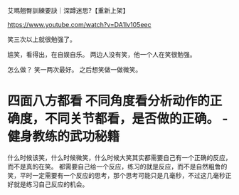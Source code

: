 艾瑪翹臀訓練要訣｜深蹲迷思?【重新上架】

https://www.youtube.com/watch?v=DA1lv105eec  

笑三次以上就很勉强了。 

尴笑，看得出，在自娱自乐。  两边人没有笑，他一个人在笑很勉强。 

怎么做？  笑一两次最好。  之后想笑做一做微笑。   





# 四面八方都看     不同角度看分析动作的正确度，不同关节都看，是否做的正确。  -  健身教练的武功秘籍 


什么时候该笑，什么时候微笑，什么时候大笑其实都需要自己有一个正确的反应，而不是真的在笑。     都需要自己给一个反应，练习的就是反应，而不是自然粗鲁的笑，平时一定需要有一个反应的思考，那个思考可能只是几毫秒，不过这几毫秒正好就是练习自己反应的机会。

